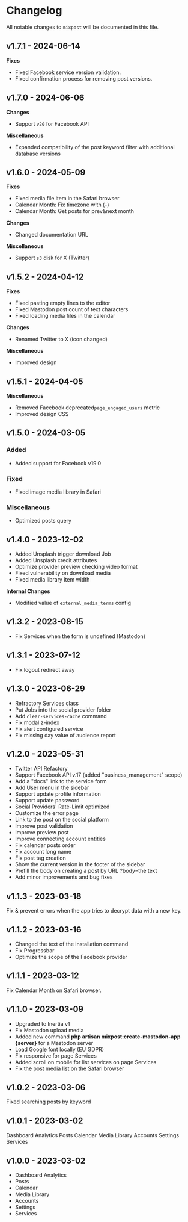 # Changelog

All notable changes to `mixpost` will be documented in this file.

## v1.7.1 - 2024-06-14

**Fixes**

- Fixed Facebook service version validation.
- Fixed confirmation process for removing post versions.

## v1.7.0 - 2024-06-06

**Changes**

- Support `v20` for Facebook API

**Miscellaneous**

- Expanded compatibility of the post keyword filter with additional database versions

## v1.6.0 - 2024-05-09

**Fixes**

- Fixed media file item in the Safari browser
- Calendar Month: Fix timezone with (-)
- Calendar Month: Get posts for prev&next month

**Changes**

- Changed documentation URL

**Miscellaneous**

- Support `s3` disk for X (Twitter)

## v1.5.2 - 2024-04-12

**Fixes**

- Fixed pasting empty lines to the editor
- Fixed Mastodon post count of text characters
- Fixed loading media files in the calendar

**Changes**

- Renamed Twitter to X (icon changed)

**Miscellaneous**

- Improved design

## v1.5.1 - 2024-04-05

**Miscellaneous**

- Removed Facebook deprecated`page_engaged_users` metric
- Improved design CSS

## v1.5.0 - 2024-03-05

### Added

- Added support for Facebook v19.0

### Fixed

- Fixed image media library in Safari

### Miscellaneous

- Optimized posts query

## v1.4.0 - 2023-12-02

- Added Unsplash trigger download Job
- Added Unsplash credit attributes
- Optimize provider preview checking video format
- Fixed vulnerability on download media
- Fixed media library item width

**Internal Changes**

- Modified value of `external_media_terms` config

## v1.3.2 - 2023-08-15

- Fix Services when the form is undefined (Mastodon)

## v1.3.1 - 2023-07-12

- Fix logout redirect away

## v1.3.0 - 2023-06-29

- Refractory Services class
- Put Jobs into the social provider folder
- Add `clear-services-cache` command
- Fix modal z-index
- Fix alert configured service
- Fix missing day value of audience report

## v1.2.0 - 2023-05-31

- Twitter API Refactory
- Support Facebook API v.17 (added "business_management" scope)
- Add a "docs" link to the service form
- Add User menu in the sidebar
- Support update profile information
- Support update password
- Social Providers' Rate-Limit optimized
- Customize the error page
- Link to the post on the social platform
- Improve post validation
- Improve preview post
- Improve connecting account entities
- Fix calendar posts order
- Fix account long name
- Fix post tag creation
- Show the current version in the footer of the sidebar
- Prefill the body on creating a post by URL ?body=the text
- Add minor improvements and bug fixes

## v1.1.3 - 2023-03-18

Fix & prevent errors when the app tries to decrypt data with a new key.

## v1.1.2 - 2023-03-16

- Changed the text of the installation command
- Fix Progressbar
- Optimize the scope of the Facebook provider

## v1.1.1 - 2023-03-12

Fix Calendar Month on Safari browser.

## v1.1.0 - 2023-03-09

- Upgraded to Inertia v1
- Fix Mastodon upload media
- Added new command **php artisan mixpost:create-mastodon-app {server}** for a Mastodon server
- Load Google font locally (EU GDPR)
- Fix responsive for page Services
- Added scroll on mobile for list services on page Services
- Fix the post media list on the Safari browser

## v1.0.2 - 2023-03-06

Fixed searching posts by keyword

## v1.0.1 - 2023-03-02

Dashboard Analytics
Posts
Calendar
Media Library
Accounts
Settings
Services

## v1.0.0 - 2023-03-02

- Dashboard Analytics
- Posts
- Calendar
- Media Library
- Accounts
- Settings
- Services
